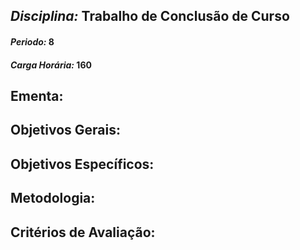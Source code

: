 ## *Disciplina:* Trabalho de Conclusão de Curso
#### *Periodo:* 8
#### *Carga Horária:* 160
 
## Ementa:

 
## Objetivos Gerais:

 
## Objetivos Específicos:

 
## Metodologia:

 
## Critérios de Avaliação:
